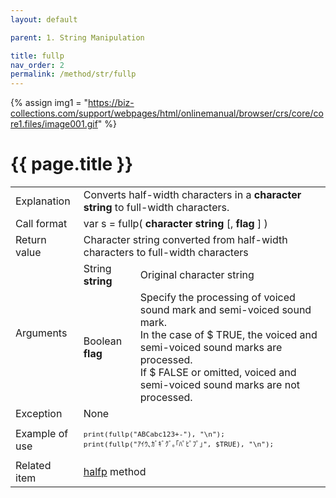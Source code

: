 ```yaml
---
layout: default

parent: 1. String Manipulation

title: fullp
nav_order: 2
permalink: /method/str/fullp
---
```

{% assign img1 = "https://biz-collections.com/support/webpages/html/onlinemanual/browser/crs/core/core1.files/image001.gif" %}


# {{ page.title }}

<table>
  <tr>
    <td>Explanation</td>
    <td colspan="2">Converts half-width characters in a <b>character string</b> to full-width characters.</td>
  </tr>
  <tr>
    <td>Call format</td>
    <td colspan="2">var s = fullp( <b>character string</b> [, <b>flag</b> ] )</td>
  </tr>
  <tr>
    <td>Return value</td>
    <td colspan="2">Character string converted from half-width characters to full-width characters</td>
  </tr>  
  <tr>
    <td rowspan="2">Arguments</td>
    <td>String <b>string</b></td>
    <td>Original character string</td>
  </tr>
  <tr>
    <td>Boolean <b>flag</b></td>
    <td>Specify the processing of voiced sound mark and semi-voiced sound mark.<br>In the case of $ TRUE, the voiced and semi-voiced sound marks are processed.<br>If $ FALSE or omitted, voiced and semi-voiced sound marks are not processed.</td>
  </tr>
  <tr>
    <td>Exception</td>
    <td colspan="2">None</td>
  </tr>
  <tr>
    <td>Example of use</td>
    <td colspan="2"><code><pre>print(fullp("ABCabc123+-"), "\n");
print(fullp("ｱｲｳ､ｶﾞｷﾞｸﾞ｡｢ﾊﾟﾋﾟﾌﾟ｣", $TRUE), "\n");</pre></code></td>
  </tr>
  <tr>
    <td>Related item</td>
    <td colspan="2"><a href="/method/str/halfp">halfp</a> method</td>
  </tr>
</table>


